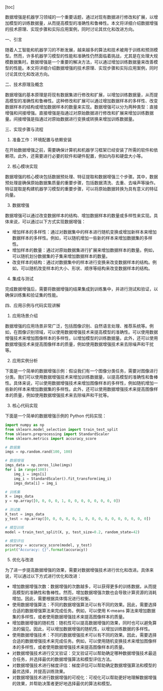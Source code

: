 
[toc]                    
                
                
数据增强是机器学习领域的一个重要话题，通过对现有数据进行修改和扩展，以增加模型的训练数据量，从而提高模型的准确性和鲁棒性。本文将详细介绍数据增强的技术原理、实现步骤和实际应用案例，同时讨论其优化和改进方向。

一、引言

随着人工智能和机器学习的不断发展，越来越多的算法和技术被用于训练和预测模型。然而，许多机器学习模型的性能和准确性仍然面临着挑战，尤其是在处理大规模数据集时。数据增强是一个重要的解决方法，可以通过增加训练数据量来改善模型的性能。本文将详细介绍数据增强的技术原理、实现步骤和实际应用案例，同时讨论其优化和改进方向。

二、技术原理及概念

数据增强的基本原理是将现有数据集进行修改和扩展，以增加训练数据量，从而提高模型的准确性和鲁棒性。这种修改和扩展可以通过增加数据样本的多样性、改变数据样本的结构或增加数据样本的数量来实现。数据增强可以分为两种类型：直接增强和间接增强。直接增强是指通过对原始数据进行修改和扩展来增加训练数据量。间接增强是指通过对原始数据进行变换或转换来增加训练数据量。

三、实现步骤与流程

1. 准备工作：环境配置与依赖安装

在开始数据增强之前，需要确保计算机和机器学习框架已经安装了所需的软件和依赖项。此外，还需要进行必要的软件和硬件配置，例如内存和硬盘大小等。

2. 核心模块实现

数据增强的核心模块包括数据预处理、特征提取和数据增强三个步骤。其中，数据预处理是确保原始数据集质量的重要步骤，包括数据清洗、去重、去噪声等操作。特征提取是构建机器学习模型的重要步骤，可以将原始数据转换为具有意义的特征向量。

3. 数据增强

数据增强可以通过改变数据样本的结构、增加数据样本的数量或多样性来实现。具体来说，可以通过以下方式实现数据增强：

- 增加样本的多样性：通过对数据集中的样本进行随机变换或增加新样本来增加数据样本的多样性。例如，可以随机增加一些新的样本来增加数据集的多样性。
- 增加样本的数量：通过对原始数据集进行扩展来增加数据样本的数量。例如，可以随机划分数据集的子集来增加数据样本的数量。
- 改变样本的结构：通过对数据集中的样本进行变换来改变数据样本的结构。例如，可以随机改变样本的大小、形状、顺序等结构来改变数据样本的结构。

4. 集成与测试

完成数据增强后，需要将数据增强的结果集成到训练集中，并进行测试和验证，以确保训练集和验证集的性能。

四、应用示例与代码实现讲解

1. 应用场景介绍

数据增强的应用场景非常广泛，包括图像识别、自然语言处理、推荐系统等。例如，在图像识别领域，可以使用数据增强技术来提高模型的准确性。可以使用数据增强技术来增加图像样本的多样性，以增加模型的训练数据量。此外，还可以使用数据增强技术来提高图像样本的质量，例如使用数据增强技术来去除噪声和干扰等。

2. 应用实例分析

下面是一个简单的数据增强示例：假设我们有一个图像分类任务，需要对图像进行分类。我们可以使用数据增强技术来增加训练数据量，以提高模型的准确性和鲁棒性。具体来说，可以使用数据增强技术来增加图像样本的多样性，例如随机增加一些新的样本来增加数据集的多样性。此外，还可以使用数据增强技术来提高图像样本的质量，例如使用数据增强技术来去除噪声和干扰等。

3. 核心代码实现

下面是一个简单的数据增强示例的 Python 代码实现：

```python
import numpy as np
from sklearn.model_selection import train_test_split
from sklearn.preprocessing import StandardScaler
from sklearn.metrics import accuracy_score

# 数据集
imgs = np.random.rand(100, 100)

# 数据增强
imgs_data = np.zeros_like(imgs)
for i in range(100):
    img_i = imgs[i]
    img_i = StandardScaler().fit_transform(img_i)
    imgs_data[i] = img_i

# 训练集
X = imgs_data
y = np.array([0, 0, 0, 0, 1, 0, 0, 0, 0, 0, 0, 0, 0])

# 测试集
X_test = imgs_data
y_test = np.array([0, 0, 0, 0, 0, 1, 0, 0, 0, 0, 0, 0, 0, 0, 0, 0])

# 模型训练
model = train_test_split(X, y, test_size=0.2, random_state=42)

# 模型评估
accuracy = accuracy_score(model, y_test)
print("Accuracy: {}".format(accuracy))
```

5. 优化与改进

为了进一步提高数据增强的效果，需要对数据增强技术进行优化和改进。具体来说，可以通过以下方式进行优化和改进：

- 增加数据增强次数：数据增强的次数越多，可以获得更多的训练数据，从而提高模型的准确性和鲁棒性。然而，增加数据增强次数也会导致计算资源的消耗增加。因此，需要根据具体情况进行权衡。
- 使用数据增强算法：不同的数据增强算法可以有不同的效果。因此，需要选择合适的数据增强算法来完成任务。例如，可以使用 K-means 算法来增加数据集的多样性，或者使用数据增强技术来提高图像样本的质量。
- 增加数据增强的随机性：随机性可以提高数据增强的效果，同时也可以避免算法的偏见。因此，可以增加数据增强的随机性，以增加训练数据的多样性。
- 使用数据增强技术：不同的数据增强技术可以有不同的效果。因此，需要选择合适的数据增强技术来完成任务。例如，可以使用随机变换技术来增加图像样本的多样性，或者使用数据增强技术来提高图像样本的质量。
- 对数据增强技术进行交叉验证：交叉验证可以帮助确定哪种数据增强技术最适合任务，并选择最优的数据增强算法和模型评估方法。
- 对数据增强技术进行梯度评估：梯度评估可以帮助确定数据增强算法和模型的最优选择，并提高训练效果。
- 对数据增强技术进行数据增强的可视化：可视化可以帮助更好地理解数据增强的效果，并帮助决策者更好地选择最优的算法和模型。

